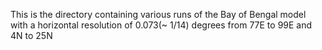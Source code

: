 This is the directory containing various runs of the Bay of Bengal model with a horizontal resolution of 0.073(~ 1/14) degrees from 77E to 99E and 4N to 25N
